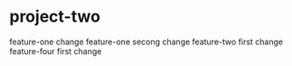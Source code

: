 # project-two
feature-one change
feature-one secong change
feature-two first change
feature-four first change